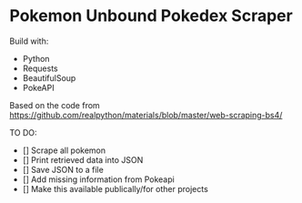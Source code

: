 # Pokemon Unbound Pokedex Scraper

Build with:

- Python
- Requests
- BeautifulSoup
- PokeAPI

Based on the code from https://github.com/realpython/materials/blob/master/web-scraping-bs4/

TO DO:

- [] Scrape all pokemon
- [] Print retrieved data into JSON
- [] Save JSON to a file
- [] Add missing information from Pokeapi
- [] Make this available publically/for other projects
